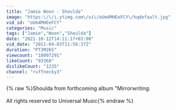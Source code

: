 ```yaml
---
title: "Jamie Woon - Shoulda"
image: "https:\/\/i.ytimg.com\/vi\/oUm4MHEeFCY\/hqdefault.jpg"
vid_id: "oUm4MHEeFCY"
categories: "Music"
tags: ["Jamie","Woon","Shoulda"]
date: "2021-10-12T14:11:17+03:00"
vid_date: "2011-04-03T11:56:37Z"
duration: "PT3M26S"
viewcount: "18007291"
likeCount: "93368"
dislikeCount: "1235"
channel: "ruffnecky3"
---
```

{% raw %}Shoulda from forthcoming album &quot;Mirrorwriting: <br /><br />All rights reserved to Universal Music{% endraw %}

